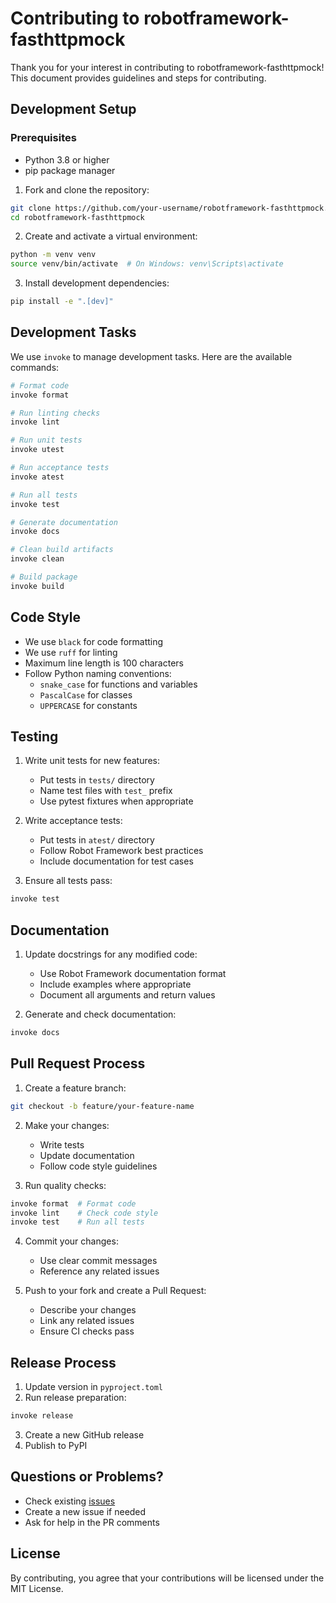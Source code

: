 # Contributing to robotframework-fasthttpmock

Thank you for your interest in contributing to robotframework-fasthttpmock! This document provides guidelines and steps for contributing.

## Development Setup

### Prerequisites

- Python 3.8 or higher
- pip package manager

1. Fork and clone the repository:
```bash
git clone https://github.com/your-username/robotframework-fasthttpmock.git
cd robotframework-fasthttpmock
```

2. Create and activate a virtual environment:
```bash
python -m venv venv
source venv/bin/activate  # On Windows: venv\Scripts\activate
```

3. Install development dependencies:
```bash
pip install -e ".[dev]"
```

## Development Tasks

We use `invoke` to manage development tasks. Here are the available commands:

```bash
# Format code
invoke format

# Run linting checks
invoke lint

# Run unit tests
invoke utest

# Run acceptance tests
invoke atest

# Run all tests
invoke test

# Generate documentation
invoke docs

# Clean build artifacts
invoke clean

# Build package
invoke build
```

## Code Style

- We use `black` for code formatting
- We use `ruff` for linting
- Maximum line length is 100 characters
- Follow Python naming conventions:
  - `snake_case` for functions and variables
  - `PascalCase` for classes
  - `UPPERCASE` for constants

## Testing

1. Write unit tests for new features:
   - Put tests in `tests/` directory
   - Name test files with `test_` prefix
   - Use pytest fixtures when appropriate

2. Write acceptance tests:
   - Put tests in `atest/` directory
   - Follow Robot Framework best practices
   - Include documentation for test cases

3. Ensure all tests pass:
```bash
invoke test
```

## Documentation

1. Update docstrings for any modified code:
   - Use Robot Framework documentation format
   - Include examples where appropriate
   - Document all arguments and return values

2. Generate and check documentation:
```bash
invoke docs
```

## Pull Request Process

1. Create a feature branch:
```bash
git checkout -b feature/your-feature-name
```

2. Make your changes:
   - Write tests
   - Update documentation
   - Follow code style guidelines

3. Run quality checks:
```bash
invoke format  # Format code
invoke lint    # Check code style
invoke test    # Run all tests
```

4. Commit your changes:
   - Use clear commit messages
   - Reference any related issues

5. Push to your fork and create a Pull Request:
   - Describe your changes
   - Link any related issues
   - Ensure CI checks pass

## Release Process

1. Update version in `pyproject.toml`
2. Run release preparation:
```bash
invoke release
```
3. Create a new GitHub release
4. Publish to PyPI

## Questions or Problems?

- Check existing [issues](https://github.com/leelaprasadv/robotframework-fasthttpmock/issues)
- Create a new issue if needed
- Ask for help in the PR comments

## License

By contributing, you agree that your contributions will be licensed under the MIT License. 